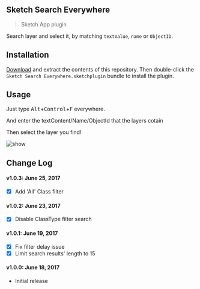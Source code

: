 ## Sketch Search Everywhere

> Sketch App plugin

Search layer and select it, by matching `textValue`, `name` or `ObjectID`.

## Installation

[Download](https://github.com/MrPeak/sketch-search-everywhere/archive/master.zip) and extract the contents of this repository. Then double-click the `Sketch Search Everywhere.sketchplugin` bundle to install the plugin.

## Usage

Just type <kbd>Alt</kbd>+<kbd>Control</kbd>+<kbd>F</kbd> everywhere.

And enter the textContent/Name/ObjectId that the layers cotain

Then select the layer you find!

![show](https://user-images.githubusercontent.com/2953176/27261189-6d36c61a-5470-11e7-8230-89fbe7c5a2a4.gif)


## Change Log

#### v1.0.3: June 25, 2017

- [x] Add 'All' Class filter

#### v1.0.2: June 23, 2017

- [x] Disable ClassType filter search

#### v1.0.1: June 19, 2017

- [x] Fix filter delay issue
- [x] Limit search results' length to 15

#### v1.0.0: June 18, 2017

- Initial release
